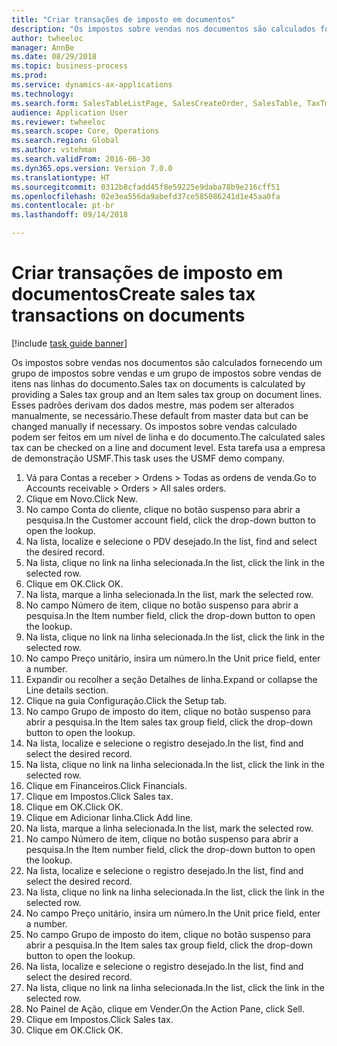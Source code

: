 ```yaml
--- 
title: "Criar transações de imposto em documentos"
description: "Os impostos sobre vendas nos documentos são calculados fornecendo um grupo de impostos sobre vendas e um grupo de impostos sobre vendas de itens nas linhas do documento."
author: twheeloc
manager: AnnBe
ms.date: 08/29/2018
ms.topic: business-process
ms.prod: 
ms.service: dynamics-ax-applications
ms.technology: 
ms.search.form: SalesTableListPage, SalesCreateOrder, SalesTable, TaxTmpWorkTrans
audience: Application User
ms.reviewer: twheeloc
ms.search.scope: Core, Operations
ms.search.region: Global
ms.author: vstehman
ms.search.validFrom: 2016-06-30
ms.dyn365.ops.version: Version 7.0.0
ms.translationtype: HT
ms.sourcegitcommit: 0312b8cfadd45f8e59225e9daba78b9e216cff51
ms.openlocfilehash: 02e3ea556da9abefd37ce585086241d1e45aa0fa
ms.contentlocale: pt-br
ms.lasthandoff: 09/14/2018

---
```

# <a name="create-sales-tax-transactions-on-documents"></a><span data-ttu-id="c58fe-103">Criar transações de imposto em documentos</span><span class="sxs-lookup"><span data-stu-id="c58fe-103">Create sales tax transactions on documents</span></span>

[!include [task guide banner](../../includes/task-guide-banner.md)]

<span data-ttu-id="c58fe-104">Os impostos sobre vendas nos documentos são calculados fornecendo um grupo de impostos sobre vendas e um grupo de impostos sobre vendas de itens nas linhas do documento.</span><span class="sxs-lookup"><span data-stu-id="c58fe-104">Sales tax on documents is calculated by providing a Sales tax group and an Item sales tax group on document lines.</span></span> <span data-ttu-id="c58fe-105">Esses padrões derivam dos dados mestre, mas podem ser alterados manualmente, se necessário.</span><span class="sxs-lookup"><span data-stu-id="c58fe-105">These default from master data but can be changed manually if necessary.</span></span> <span data-ttu-id="c58fe-106">Os impostos sobre vendas calculado podem ser feitos em um nível de linha e do documento.</span><span class="sxs-lookup"><span data-stu-id="c58fe-106">The calculated sales tax can be checked on a line and document level.</span></span> <span data-ttu-id="c58fe-107">Esta tarefa usa a empresa de demonstração USMF.</span><span class="sxs-lookup"><span data-stu-id="c58fe-107">This task uses the USMF demo company.</span></span>

1. <span data-ttu-id="c58fe-108">Vá para Contas a receber > Ordens > Todas as ordens de venda.</span><span class="sxs-lookup"><span data-stu-id="c58fe-108">Go to Accounts receivable > Orders > All sales orders.</span></span>
2. <span data-ttu-id="c58fe-109">Clique em Novo.</span><span class="sxs-lookup"><span data-stu-id="c58fe-109">Click New.</span></span>
3. <span data-ttu-id="c58fe-110">No campo Conta do cliente, clique no botão suspenso para abrir a pesquisa.</span><span class="sxs-lookup"><span data-stu-id="c58fe-110">In the Customer account field, click the drop-down button to open the lookup.</span></span>
4. <span data-ttu-id="c58fe-111">Na lista, localize e selecione o PDV desejado.</span><span class="sxs-lookup"><span data-stu-id="c58fe-111">In the list, find and select the desired record.</span></span>
5. <span data-ttu-id="c58fe-112">Na lista, clique no link na linha selecionada.</span><span class="sxs-lookup"><span data-stu-id="c58fe-112">In the list, click the link in the selected row.</span></span>
6. <span data-ttu-id="c58fe-113">Clique em OK.</span><span class="sxs-lookup"><span data-stu-id="c58fe-113">Click OK.</span></span>
7. <span data-ttu-id="c58fe-114">Na lista, marque a linha selecionada.</span><span class="sxs-lookup"><span data-stu-id="c58fe-114">In the list, mark the selected row.</span></span>
8. <span data-ttu-id="c58fe-115">No campo Número de item, clique no botão suspenso para abrir a pesquisa.</span><span class="sxs-lookup"><span data-stu-id="c58fe-115">In the Item number field, click the drop-down button to open the lookup.</span></span>
9. <span data-ttu-id="c58fe-116">Na lista, clique no link na linha selecionada.</span><span class="sxs-lookup"><span data-stu-id="c58fe-116">In the list, click the link in the selected row.</span></span>
10. <span data-ttu-id="c58fe-117">No campo Preço unitário, insira um número.</span><span class="sxs-lookup"><span data-stu-id="c58fe-117">In the Unit price field, enter a number.</span></span>
11. <span data-ttu-id="c58fe-118">Expandir ou recolher a seção Detalhes de linha.</span><span class="sxs-lookup"><span data-stu-id="c58fe-118">Expand or collapse the Line details section.</span></span>
12. <span data-ttu-id="c58fe-119">Clique na guia Configuração.</span><span class="sxs-lookup"><span data-stu-id="c58fe-119">Click the Setup tab.</span></span>
13. <span data-ttu-id="c58fe-120">No campo Grupo de imposto do item, clique no botão suspenso para abrir a pesquisa.</span><span class="sxs-lookup"><span data-stu-id="c58fe-120">In the Item sales tax group field, click the drop-down button to open the lookup.</span></span>
14. <span data-ttu-id="c58fe-121">Na lista, localize e selecione o registro desejado.</span><span class="sxs-lookup"><span data-stu-id="c58fe-121">In the list, find and select the desired record.</span></span>
15. <span data-ttu-id="c58fe-122">Na lista, clique no link na linha selecionada.</span><span class="sxs-lookup"><span data-stu-id="c58fe-122">In the list, click the link in the selected row.</span></span>
16. <span data-ttu-id="c58fe-123">Clique em Financeiros.</span><span class="sxs-lookup"><span data-stu-id="c58fe-123">Click Financials.</span></span>
17. <span data-ttu-id="c58fe-124">Clique em Impostos.</span><span class="sxs-lookup"><span data-stu-id="c58fe-124">Click Sales tax.</span></span>
18. <span data-ttu-id="c58fe-125">Clique em OK.</span><span class="sxs-lookup"><span data-stu-id="c58fe-125">Click OK.</span></span>
19. <span data-ttu-id="c58fe-126">Clique em Adicionar linha.</span><span class="sxs-lookup"><span data-stu-id="c58fe-126">Click Add line.</span></span>
20. <span data-ttu-id="c58fe-127">Na lista, marque a linha selecionada.</span><span class="sxs-lookup"><span data-stu-id="c58fe-127">In the list, mark the selected row.</span></span>
21. <span data-ttu-id="c58fe-128">No campo Número de item, clique no botão suspenso para abrir a pesquisa.</span><span class="sxs-lookup"><span data-stu-id="c58fe-128">In the Item number field, click the drop-down button to open the lookup.</span></span>
22. <span data-ttu-id="c58fe-129">Na lista, localize e selecione o registro desejado.</span><span class="sxs-lookup"><span data-stu-id="c58fe-129">In the list, find and select the desired record.</span></span>
23. <span data-ttu-id="c58fe-130">Na lista, clique no link na linha selecionada.</span><span class="sxs-lookup"><span data-stu-id="c58fe-130">In the list, click the link in the selected row.</span></span>
24. <span data-ttu-id="c58fe-131">No campo Preço unitário, insira um número.</span><span class="sxs-lookup"><span data-stu-id="c58fe-131">In the Unit price field, enter a number.</span></span>
25. <span data-ttu-id="c58fe-132">No campo Grupo de imposto do item, clique no botão suspenso para abrir a pesquisa.</span><span class="sxs-lookup"><span data-stu-id="c58fe-132">In the Item sales tax group field, click the drop-down button to open the lookup.</span></span>
26. <span data-ttu-id="c58fe-133">Na lista, localize e selecione o registro desejado.</span><span class="sxs-lookup"><span data-stu-id="c58fe-133">In the list, find and select the desired record.</span></span>
27. <span data-ttu-id="c58fe-134">Na lista, clique no link na linha selecionada.</span><span class="sxs-lookup"><span data-stu-id="c58fe-134">In the list, click the link in the selected row.</span></span>
28. <span data-ttu-id="c58fe-135">No Painel de Ação, clique em Vender.</span><span class="sxs-lookup"><span data-stu-id="c58fe-135">On the Action Pane, click Sell.</span></span>
29. <span data-ttu-id="c58fe-136">Clique em Impostos.</span><span class="sxs-lookup"><span data-stu-id="c58fe-136">Click Sales tax.</span></span>
30. <span data-ttu-id="c58fe-137">Clique em OK.</span><span class="sxs-lookup"><span data-stu-id="c58fe-137">Click OK.</span></span>


